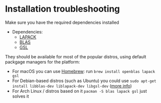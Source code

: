 # Installation troubleshooting
Make sure you have the required dependencies installed
- Dependencies:
    - [LAPACK](https://github.com/Reference-LAPACK/lapack)
    - [BLAS](https://netlib.org/blas/)
    - [GSL](https://www.gnu.org/software/gsl/)

They should be available for most of the popular distros, using default packgage managers for the platform:
- For macOS you can use [Homebrew](https://brew.sh/): run `brew install openblas lapack gsl`
- For Debian-based distros (such as Ubuntu) you could use
`sudo apt-get install libblas-dev liblapack-dev libgsl-dev` ([more info](https://wiki.debian.org/DebianScience/LinearAlgebraLibraries))
- For Arch Linux / distros based on it `pacman -S blas lapack gsl` just solves it
